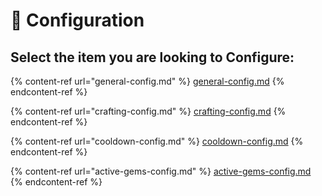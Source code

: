 # 📝 Configuration

## Select the item you are looking to Configure:

{% content-ref url="general-config.md" %}
[general-config.md](general-config.md)
{% endcontent-ref %}

{% content-ref url="crafting-config.md" %}
[crafting-config.md](crafting-config.md)
{% endcontent-ref %}

{% content-ref url="cooldown-config.md" %}
[cooldown-config.md](cooldown-config.md)
{% endcontent-ref %}

{% content-ref url="active-gems-config.md" %}
[active-gems-config.md](active-gems-config.md)
{% endcontent-ref %}
